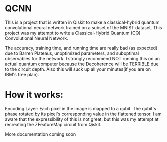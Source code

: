 # QCNN
This is a project that is written in Qiskit to make a classical-hybrid quantum convolutional neural network trained on a subset of the MNIST dataset.
This project was my attempt to write a Classical-Hybrid Quantum (CQ) Convolutional Neural Network.

The accuracy, training time, and running time are really bad (as expected) due to Barren Plateaus, unoptimized parameters, and suboptimal observables for the network.
I strongly recommend NOT running this on an actual quantum computer because the Decoherence will be TERRIBLE due to the circuit depth. Also this will suck up all your minutes(if you are on IBM's free plan).

# How it works:

Encoding Layer:
Each pixel in the image is mapped to a qubit. The qubit's phase rotated by its pixel's corresponding value in the flattened tensor. I am aware that the expressibility of this is not great, but this was my attempt at recreating the ZFeatureMap circuit from Qiskit.

More documentation coming soon
